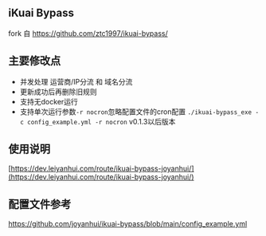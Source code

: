 ## iKuai Bypass

fork 自 https://github.com/ztc1997/ikuai-bypass/

## 主要修改点
- 并发处理 运营商/IP分流 和 域名分流  
- 更新成功后再删除旧规则  
- 支持无docker运行  
- 支持单次运行参数`-r nocron`忽略配置文件的cron配置 `./ikuai-bypass_exe -c config_example.yml -r nocron` v0.1.3以后版本

## 使用说明

[https://dev.leiyanhui.com/route/ikuai-bypass-joyanhui/](https://dev.leiyanhui.com/route/ikuai-bypass-joyanhui/)

## 配置文件参考

https://github.com/joyanhui/ikuai-bypass/blob/main/config_example.yml